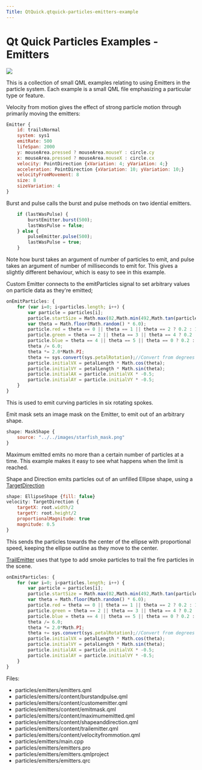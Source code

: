 ```yaml
---
Title: QtQuick.qtquick-particles-emitters-example
---
```

        
Qt Quick Particles Examples - Emitters
======================================

<span class="subtitle"></span>
<span id="details"></span>
![](https://developer.ubuntu.com/static/devportal_uploaded/b058a7d4-c539-40dc-bea0-8a311b7ab346-api/apps/qml/sdk-15.04.4/qtquick-particles-emitters-example/images/qml-emitters-example.png)

This is a collection of small QML examples relating to using Emitters in the particle system. Each example is a small QML file emphasizing a particular type or feature.

Velocity from motion gives the effect of strong particle motion through primarily moving the emitters:

``` qml
Emitter {
    id: trailsNormal
    system: sys1
    emitRate: 500
    lifeSpan: 2000
    y: mouseArea.pressed ? mouseArea.mouseY : circle.cy
    x: mouseArea.pressed ? mouseArea.mouseX : circle.cx
    velocity: PointDirection {xVariation: 4; yVariation: 4;}
    acceleration: PointDirection {xVariation: 10; yVariation: 10;}
    velocityFromMovement: 8
    size: 8
    sizeVariation: 4
}
```

Burst and pulse calls the burst and pulse methods on two idential emitters.

``` qml
    if (lastWasPulse) {
        burstEmitter.burst(500);
        lastWasPulse = false;
    } else {
        pulseEmitter.pulse(500);
        lastWasPulse = true;
    }
```

Note how burst takes an argument of number of particles to emit, and pulse takes an argument of number of milliseconds to emit for. This gives a slightly different behaviour, which is easy to see in this example.

Custom Emitter connects to the emitParticles signal to set arbitrary values on particle data as they're emitted;

``` qml
onEmitParticles: {
    for (var i=0; i<particles.length; i++) {
        var particle = particles[i];
        particle.startSize = Math.max(02,Math.min(492,Math.tan(particle.t/2)*24));
        var theta = Math.floor(Math.random() * 6.0);
        particle.red = theta == 0 || theta == 1 || theta == 2 ? 0.2 : 1;
        particle.green = theta == 2 || theta == 3 || theta == 4 ? 0.2 : 1;
        particle.blue = theta == 4 || theta == 5 || theta == 0 ? 0.2 : 1;
        theta /= 6.0;
        theta *= 2.0*Math.PI;
        theta += sys.convert(sys.petalRotation);//Convert from degrees to radians
        particle.initialVX = petalLength * Math.cos(theta);
        particle.initialVY = petalLength * Math.sin(theta);
        particle.initialAX = particle.initialVX * -0.5;
        particle.initialAY = particle.initialVY * -0.5;
    }
}
```

This is used to emit curving particles in six rotating spokes.

Emit mask sets an image mask on the Emitter, to emit out of an arbitrary shape.

``` qml
shape: MaskShape {
    source: "../../images/starfish_mask.png"
}
```

Maximum emitted emits no more than a certain number of particles at a time. This example makes it easy to see what happens when the limit is reached.

Shape and Direction emits particles out of an unfilled Ellipse shape, using a [TargetDirection](../QtQuick.Particles.TargetDirection.md)

``` qml
shape: EllipseShape {fill: false}
velocity: TargetDirection {
    targetX: root.width/2
    targetY: root.height/2
    proportionalMagnitude: true
    magnitude: 0.5
}
```

This sends the particles towards the center of the ellipse with proportional speed, keeping the ellipse outline as they move to the center.

[TrailEmitter](../QtQuick.Particles.TrailEmitter.md) uses that type to add smoke particles to trail the fire particles in the scene.

``` qml
onEmitParticles: {
    for (var i=0; i<particles.length; i++) {
        var particle = particles[i];
        particle.startSize = Math.max(02,Math.min(492,Math.tan(particle.t/2)*24));
        var theta = Math.floor(Math.random() * 6.0);
        particle.red = theta == 0 || theta == 1 || theta == 2 ? 0.2 : 1;
        particle.green = theta == 2 || theta == 3 || theta == 4 ? 0.2 : 1;
        particle.blue = theta == 4 || theta == 5 || theta == 0 ? 0.2 : 1;
        theta /= 6.0;
        theta *= 2.0*Math.PI;
        theta += sys.convert(sys.petalRotation);//Convert from degrees to radians
        particle.initialVX = petalLength * Math.cos(theta);
        particle.initialVY = petalLength * Math.sin(theta);
        particle.initialAX = particle.initialVX * -0.5;
        particle.initialAY = particle.initialVY * -0.5;
    }
}
```

Files:

-   particles/emitters/emitters.qml
-   particles/emitters/content/burstandpulse.qml
-   particles/emitters/content/customemitter.qml
-   particles/emitters/content/emitmask.qml
-   particles/emitters/content/maximumemitted.qml
-   particles/emitters/content/shapeanddirection.qml
-   particles/emitters/content/trailemitter.qml
-   particles/emitters/content/velocityfrommotion.qml
-   particles/emitters/main.cpp
-   particles/emitters/emitters.pro
-   particles/emitters/emitters.qmlproject
-   particles/emitters/emitters.qrc

